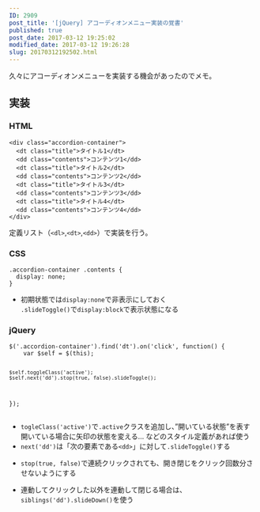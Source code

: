 ```yaml
---
ID: 2909
post_title: '[jQuery] アコーディオンメニュー実装の覚書'
published: true
post_date: 2017-03-12 19:25:02
modified_date: 2017-03-12 19:26:28
slug: 20170312192502.html
---
```

<p>久々にアコーディオンメニューを実装する機会があったのでメモ。</p>
<h2>実装</h2>
<h3>HTML</h3>
<pre><code class="language-markup">&lt;div class="accordion-container"&gt;
  &lt;dt class="title"&gt;タイトル1&lt;/dt&gt;
  &lt;dd class="contents"&gt;コンテンツ1&lt;/dd&gt;
  &lt;dt class="title"&gt;タイトル2&lt;/dt&gt;
  &lt;dd class="contents"&gt;コンテンツ2&lt;/dd&gt;
  &lt;dt class="title"&gt;タイトル3&lt;/dt&gt;
  &lt;dd class="contents"&gt;コンテンツ3&lt;/dd&gt;
  &lt;dt class="title"&gt;タイトル4&lt;/dt&gt;
  &lt;dd class="contents"&gt;コンテンツ4&lt;/dd&gt;
&lt;/div&gt;
</code></pre>
<p>定義リスト（<code>&lt;dl&gt;</code>,<code>&lt;dt&gt;</code>,<code>&lt;dd&gt;</code>）で実装を行う。</p>
<h3>CSS</h3>
<pre><code class="language-css">.accordion-container .contents {
  display: none;
}
</code></pre>
<ul>
<li>初期状態では<code>display:none</code>で非表示にしておく<br />
<code>.slideToggle()</code>で<code>display:block</code>で表示状態になる</li>
</ul>
<h3>jQuery</h3>
<pre><code class="language-javascript">$('.accordion-container').find('dt').on('click', function() {
    var $self = $(this);

    $self.toggleClass('active');
    $self.next('dd').stop(true, false).slideToggle();
});
</code></pre>
<ul>
<li><code>togleClass('active')</code>で<code>.active</code>クラスを追加し、&#8221;開いている状態&#8221;を表す<br />
開いている場合に矢印の状態を変える… などのスタイル定義があれば使う</li>
<li><code>next('dd')</code>は「次の要素である<code>&lt;dd&gt;</code>」に対して<code>.slideToggle()</code>する</li>
<li>
<p><code>stop(true, false)</code>で連続クリックされても、開き閉じをクリック回数分させないようにする</p>
</li>
<li>
<p>連動してクリックした以外を連動して閉じる場合は、<code>siblings('dd').slideDown()</code>を使う</p>
</li>
</ul>
